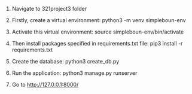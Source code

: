 1) Navigate to 321project3 folder

2) Firstly, create a virtual environment:
python3 -m venv simpleboun-env

3) Activate this virtual environment:
source simpleboun-env/bin/activate

4) Then install packages specified in requirements.txt file:
pip3 install -r requirements.txt

5) Create the database:
python3 create_db.py

6) Run the application:
python3 manage.py runserver

7) Go to http://127.0.0.1:8000/